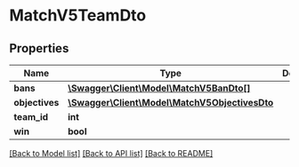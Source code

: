 # MatchV5TeamDto

## Properties
Name | Type | Description | Notes
------------ | ------------- | ------------- | -------------
**bans** | [**\Swagger\Client\Model\MatchV5BanDto[]**](MatchV5BanDto.md) |  | 
**objectives** | [**\Swagger\Client\Model\MatchV5ObjectivesDto**](MatchV5ObjectivesDto.md) |  | 
**team_id** | **int** |  | 
**win** | **bool** |  | 

[[Back to Model list]](../README.md#documentation-for-models) [[Back to API list]](../README.md#documentation-for-api-endpoints) [[Back to README]](../README.md)


